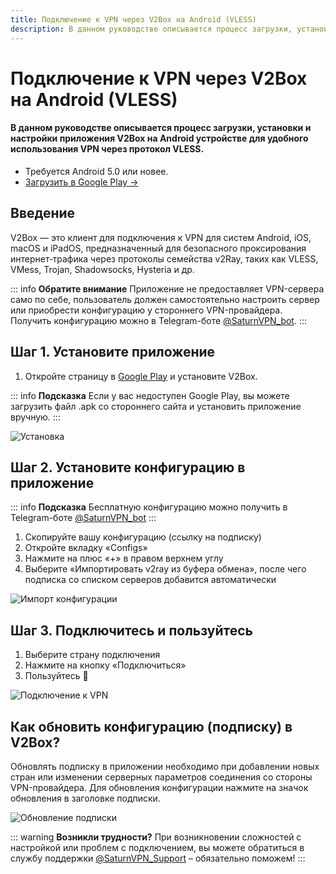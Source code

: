 ```yaml
---
title: Подключение к VPN через V2Box на Android (VLESS)
description: В данном руководстве описывается процесс загрузки, установки и настройки приложения V2Box на Android устройстве для удобного использования VPN через протокол VLESS.
---
```


# Подключение к VPN через V2Box на Android (VLESS)

#### В данном руководстве описывается процесс загрузки, установки и настройки приложения V2Box на Android устройстве для удобного использования VPN через протокол VLESS.

- Требуется Android 5.0 или новее.
- [Загрузить в Google Play →](https://play.google.com/store/apps/details?id=dev.hexasoftware.v2box)



## Введение

V2Box — это клиент для подключения к VPN для систем Android, iOS, macOS и iPadOS, предназначенный для безопасного проксирования интернет‑трафика через протоколы семейства v2Ray, таких как VLESS, VMess, Trojan, Shadowsocks, Hysteria и др.

::: info **Обратите внимание** 
Приложение не предоставляет VPN-сервера само по себе, пользователь должен самостоятельно настроить сервер или приобрести конфигурацию у стороннего VPN-провайдера. Получить конфигурацию можно в Telegram-боте [@SaturnVPN_bot](https://t.me/SaturnVPN_bot?start=docs).
:::

## Шаг 1. Установите приложение

1. Откройте страницу в [Google Play](https://play.google.com/store/apps/details?id=dev.hexasoftware.v2box) и установите V2Box.

::: info **Подсказка** 
Если у вас недоступен Google Play, вы можете загрузить файл .apk со стороннего сайта и установить приложение вручную.
:::

![Установка](/pages/android/v2box/1.webp)

## Шаг 2. Установите конфигурацию в приложение

::: info **Подсказка** 
Бесплатную конфигурацию можно получить в Telegram-боте [@SaturnVPN_bot](https://t.me/SaturnVPN_bot?start=docs)
:::

1. Скопируйте вашу конфигурацию (ссылку на подписку)
2. Откройте вкладку «Configs»
2. Нажмите на плюс «+» в правом верхнем углу
3. Выберите «Импортировать v2ray из буфера обмена», после чего подписка со списком серверов добавится автоматически

![Импорт конфигурации](/pages/android/v2box/2.webp)

## Шаг 3. Подключитесь и пользуйтесь

1. Выберите страну подключения
2. Нажмите на кнопку «Подключиться»
3. Пользуйтесь 🙂

![Подключение к VPN](/pages/android/V2Box/3.webp)

## Как обновить конфигурацию (подписку) в V2Box?
Обновлять подписку в приложении необходимо при добавлении новых стран или изменении серверных параметров соединения со стороны VPN-провайдера. Для обновления конфигурации нажмите на значок обновления в заголовке подписки.

![Обновление подписки](/pages/android/V2Box/4.webp)

::: warning **Возникли трудности?** 
При возникновении сложностей с настройкой или проблем с подключением, вы можете обратиться в службу поддержки [@SaturnVPN_Support](https://t.me/SaturnVPN_Support) – обязательно поможем!
:::